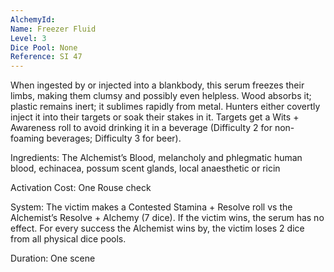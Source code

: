 ```yaml
---
AlchemyId: 
Name: Freezer Fluid
Level: 3
Dice Pool: None
Reference: SI 47
---
```

When ingested by or injected into a blankbody, this serum freezes their limbs, making them clumsy and possibly even helpless. Wood absorbs it; plastic remains inert; it sublimes rapidly from metal. Hunters either covertly inject it into their targets or soak their stakes in it. Targets get a Wits + Awareness roll to avoid drinking it in a beverage (Difficulty 2 for non-foaming beverages; Difficulty 3 for beer).   

Ingredients: The Alchemist’s Blood, melancholy and phlegmatic human blood, echinacea, possum scent glands, local anaesthetic or ricin   

Activation Cost: One Rouse check   

System: The victim makes a Contested Stamina + Resolve roll vs the Alchemist’s Resolve + Alchemy (7 dice). If the victim wins, the serum has no effect. For every success the Alchemist wins by, the victim loses 2 dice from all physical dice pools.   

Duration: One scene